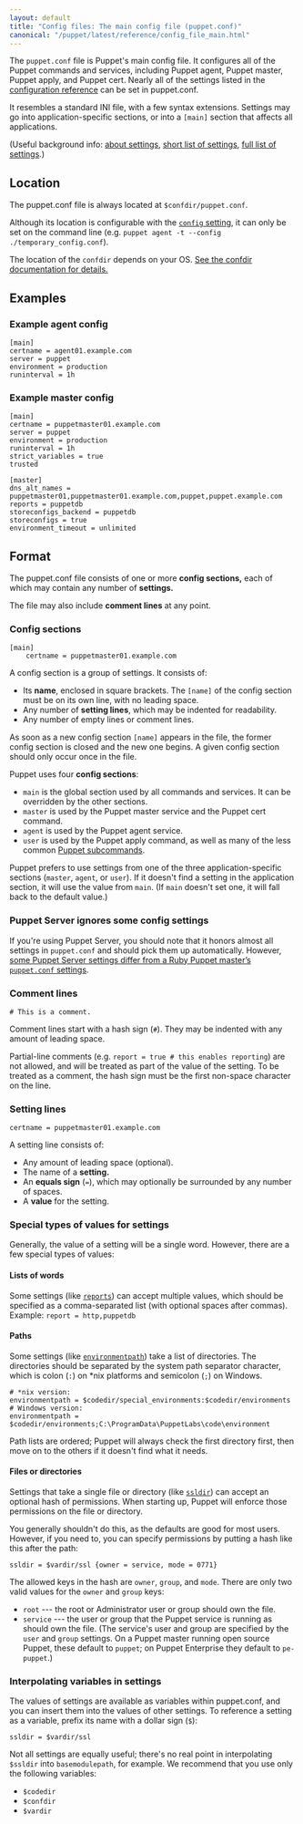 ```yaml
---
layout: default
title: "Config files: The main config file (puppet.conf)"
canonical: "/puppet/latest/reference/config_file_main.html"
---
```


[conf_ref]: ./configuration.html
[about]: ./config_about_settings.html
[short]: ./config_important_settings.html
[config]: ./configuration.html#config
[subcommands]: ./man/
[reports]: ./configuration.html#reports
[modulepath]: ./configuration.html#modulepath
[ssldir]: ./configuration.html#ssldir
[dir_environments]: ./environments.html
[environmentpath]: ./configuration.html#environmentpath
[puppetserver_diff]: {{puppetserver}}/puppet_conf_setting_diffs.html

The `puppet.conf` file is Puppet's main config file. It configures all of the Puppet commands and services, including Puppet agent, Puppet master, Puppet apply, and Puppet cert. Nearly all of the settings listed in the [configuration reference][conf_ref] can be set in puppet.conf.

It resembles a standard INI file, with a few syntax extensions. Settings may go into application-specific sections, or into a `[main]` section that affects all applications.

(Useful background info: [about settings][about], [short list of settings][short], [full list of settings][conf_ref].)


## Location

The puppet.conf file is always located at `$confdir/puppet.conf`.

Although its location is configurable with the [`config` setting][config], it can only be set on the command line (e.g. `puppet agent -t --config ./temporary_config.conf`).

The location of the `confdir` depends on your OS. [See the confdir documentation for details.][confdir]

[confdir]: ./dirs_confdir.html


## Examples

### Example agent config

~~~
[main]
certname = agent01.example.com
server = puppet
environment = production
runinterval = 1h
~~~

### Example master config

~~~
[main]
certname = puppetmaster01.example.com
server = puppet
environment = production
runinterval = 1h
strict_variables = true
trusted

[master]
dns_alt_names = puppetmaster01,puppetmaster01.example.com,puppet,puppet.example.com
reports = puppetdb
storeconfigs_backend = puppetdb
storeconfigs = true
environment_timeout = unlimited
~~~

## Format

The puppet.conf file consists of one or more **config sections,** each of which may contain any number of **settings.**

The file may also include **comment lines** at any point.

### Config sections

    [main]
        certname = puppetmaster01.example.com

A config section is a group of settings. It consists of:

* Its **name**, enclosed in square brackets. The `[name]` of the config section must be on its own line, with no leading space.
* Any number of **setting lines**, which may be indented for readability.
* Any number of empty lines or comment lines.

As soon as a new config section `[name]` appears in the file, the former config section is closed and the new one begins. A given config section should only occur once in the file.

Puppet uses four **config sections**:

* `main` is the global section used by all commands and services. It can be overridden by the other sections.
* `master` is used by the Puppet master service and the Puppet cert command.
* `agent` is used by the Puppet agent service.
* `user` is used by the Puppet apply command, as well as many of the less common [Puppet subcommands][subcommands].

Puppet prefers to use settings from one of the three application-specific sections (`master`, `agent`, or `user`). If it doesn't find a setting in the application section, it will use the value from `main`. (If `main` doesn't set one, it will fall back to the default value.)

### Puppet Server ignores some config settings

If you're using Puppet Server, you should note that it honors almost all settings in `puppet.conf` and should pick them up automatically. However, [some Puppet Server settings differ from a Ruby Puppet master’s `puppet.conf` settings][puppetserver_diff].

### Comment lines

    # This is a comment.

Comment lines start with a hash sign (`#`). They may be indented with any amount of leading space.

Partial-line comments (e.g. `report = true # this enables reporting`) are not allowed, and will be treated as part of the value of the setting. To be treated as a comment, the hash sign must be the first non-space character on the line.

### Setting lines

    certname = puppetmaster01.example.com

A setting line consists of:

* Any amount of leading space (optional).
* The name of a **setting.**
* An **equals sign** (`=`), which may optionally be surrounded by any number of spaces.
* A **value** for the setting.

### Special types of values for settings

Generally, the value of a setting will be a single word. However, there are a few special types of values:

#### Lists of words

Some settings (like [`reports`][reports]) can accept multiple values, which should be specified as a comma-separated list (with optional spaces after commas). Example: `report = http,puppetdb`

#### Paths

Some settings (like [`environmentpath`][environmentpath]) take a list of directories. The directories should be separated by the system path separator character, which is colon (`:`) on \*nix platforms and semicolon (`;`) on Windows.

    # *nix version:
    environmentpath = $codedir/special_environments:$codedir/environments
    # Windows version:
    environmentpath = $codedir/environments;C:\ProgramData\PuppetLabs\code\environment

Path lists are ordered; Puppet will always check the first directory first, then move on to the others if it doesn't find what it needs.

#### Files or directories

Settings that take a single file or directory (like [`ssldir`][ssldir]) can accept an optional hash of permissions. When starting up, Puppet will enforce those permissions on the file or directory.

You generally shouldn't do this, as the defaults are good for most users. However, if you need to, you can specify permissions by putting a hash like this after the path:

    ssldir = $vardir/ssl {owner = service, mode = 0771}

The allowed keys in the hash are `owner`, `group`, and `mode`. There are only two valid values for the `owner` and `group` keys:

* `root` --- the root or Administrator user or group should own the file.
* `service` --- the user or group that the Puppet service is running as should own the file. (The service's user and group are specified by the `user` and `group` settings. On a Puppet master running open source Puppet, these default to `puppet`;  on Puppet Enterprise they default to `pe-puppet`.)

### Interpolating variables in settings

The values of settings are available as variables within puppet.conf, and you can insert them into the values of other settings. To reference a setting as a variable, prefix its name with a dollar sign (`$`):

    ssldir = $vardir/ssl

Not all settings are equally useful; there's no real point in interpolating `$ssldir` into `basemodulepath`, for example. We recommend that you use only the following variables:

* `$codedir`
* `$confdir`
* `$vardir`

[env_conf_interp]: ./config_file_environment.html#interpolation-in-values

